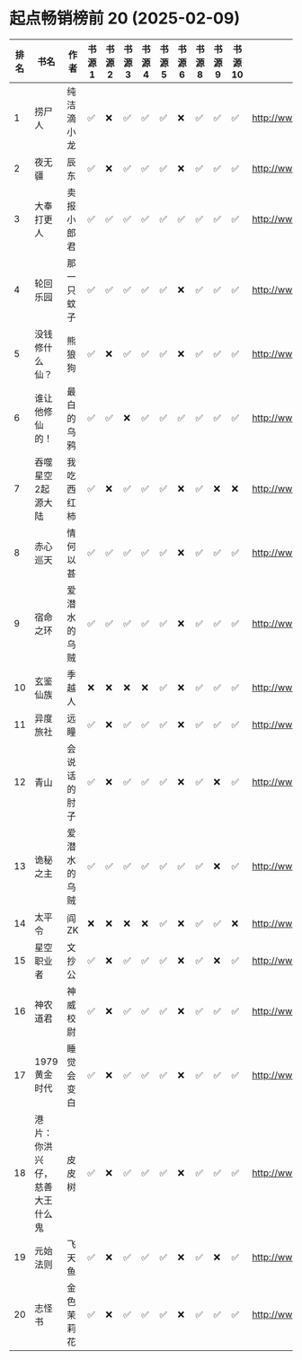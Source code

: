 # 起点畅销榜前 20 (2025-02-09)

| 排名 | 书名              | 作者     | 书源 1 | 书源 2 | 书源 3 | 书源 4 | 书源 5 | 书源 6 | 书源 8 | 书源 9 | 书源 10 | 起点链接                                   |
|----|-----------------|--------|------|------|------|------|------|------|------|------|-------|----------------------------------------|
| 1  | 捞尸人             | 纯洁滴小龙  | ✅    | ❌    | ✅    | ✅    | ✅    | ❌    | ✅    | ✅    | ✅     | http://www.qidian.com/book/1041637443/ |
| 2  | 夜无疆             | 辰东     | ✅    | ❌    | ✅    | ✅    | ✅    | ❌    | ✅    | ✅    | ✅     | http://www.qidian.com/book/1040765595/ |
| 3  | 大奉打更人           | 卖报小郎君  | ✅    | ✅    | ✅    | ✅    | ✅    | ✅    | ✅    | ✅    | ✅     | http://www.qidian.com/book/1019664125/ |
| 4  | 轮回乐园            | 那一只蚊子  | ✅    | ✅    | ✅    | ✅    | ✅    | ❌    | ✅    | ✅    | ✅     | http://www.qidian.com/book/1009817672/ |
| 5  | 没钱修什么仙？         | 熊狼狗    | ✅    | ❌    | ✅    | ✅    | ✅    | ❌    | ✅    | ✅    | ✅     | http://www.qidian.com/book/1042256511/ |
| 6  | 谁让他修仙的！         | 最白的乌鸦  | ✅    | ✅    | ❌    | ✅    | ✅    | ✅    | ✅    | ✅    | ✅     | http://www.qidian.com/book/1036504904/ |
| 7  | 吞噬星空2起源大陆       | 我吃西红柿  | ✅    | ❌    | ✅    | ✅    | ✅    | ❌    | ✅    | ❌    | ❌     | http://www.qidian.com/book/1039391177/ |
| 8  | 赤心巡天            | 情何以甚   | ✅    | ✅    | ✅    | ✅    | ✅    | ❌    | ✅    | ✅    | ✅     | http://www.qidian.com/book/1016530091/ |
| 9  | 宿命之环            | 爱潜水的乌贼 | ✅    | ✅    | ✅    | ✅    | ✅    | ❌    | ✅    | ✅    | ✅     | http://www.qidian.com/book/1036370336/ |
| 10 | 玄鉴仙族            | 季越人    | ❌    | ❌    | ❌    | ❌    | ✅    | ❌    | ✅    | ✅    | ✅     | http://www.qidian.com/book/1035420986/ |
| 11 | 异度旅社            | 远瞳     | ✅    | ❌    | ✅    | ✅    | ✅    | ❌    | ✅    | ✅    | ✅     | http://www.qidian.com/book/1041604040/ |
| 12 | 青山              | 会说话的肘子 | ✅    | ❌    | ✅    | ✅    | ✅    | ❌    | ✅    | ❌    | ✅     | http://www.qidian.com/book/1033014772/ |
| 13 | 诡秘之主            | 爱潜水的乌贼 | ✅    | ✅    | ✅    | ✅    | ✅    | ✅    | ✅    | ❌    | ✅     | http://www.qidian.com/book/1010868264/ |
| 14 | 太平令             | 阎ZK    | ❌    | ❌    | ❌    | ❌    | ✅    | ❌    | ✅    | ✅    | ❌     | http://www.qidian.com/book/1039804333/ |
| 15 | 星空职业者           | 文抄公    | ✅    | ❌    | ✅    | ✅    | ✅    | ❌    | ✅    | ❌    | ✅     | http://www.qidian.com/book/1040331625/ |
| 16 | 神农道君            | 神威校尉   | ✅    | ❌    | ✅    | ✅    | ✅    | ❌    | ✅    | ✅    | ✅     | http://www.qidian.com/book/1039640376/ |
| 17 | 1979黄金时代        | 睡觉会变白  | ✅    | ❌    | ✅    | ✅    | ✅    | ❌    | ✅    | ✅    | ✅     | http://www.qidian.com/book/1039689097/ |
| 18 | 港片：你洪兴仔，慈善大王什么鬼 | 皮皮树    | ✅    | ❌    | ✅    | ✅    | ✅    | ❌    | ✅    | ✅    | ✅     | http://www.qidian.com/book/1040860448/ |
| 19 | 元始法则            | 飞天鱼    | ✅    | ❌    | ✅    | ✅    | ✅    | ❌    | ✅    | ❌    | ✅     | http://www.qidian.com/book/1042108416/ |
| 20 | 志怪书             | 金色茉莉花  | ✅    | ❌    | ✅    | ✅    | ✅    | ❌    | ✅    | ✅    | ✅     | http://www.qidian.com/book/1040149021/ |
